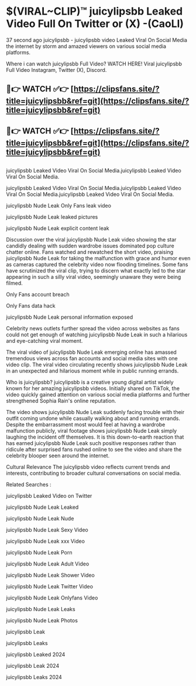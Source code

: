 # $(VIRAL~CLIP)™ juicylipsbb Leaked Video Full On Twitter or (X) -(CaoLl)
37 second ago juicylipsbb - juicylipsbb video Leaked Viral On Social Media the internet by storm and amazed viewers on various social media platforms.

Where i can watch juicylipsbb Full Video? WATCH HERE! Viral juicylipsbb Full Video Instagram, Twitter (X), Discord.

## 🔴👉 WATCH ✅👉 [https://clipsfans.site/?title=juicylipsbb&ref=git](https://clipsfans.site/?title=juicylipsbb&ref=git)
## 🔴👉 WATCH ✅👉 [https://clipsfans.site/?title=juicylipsbb&ref=git](https://clipsfans.site/?title=juicylipsbb&ref=git)
##
juicylipsbb Leaked Video Viral On Social Media.juicylipsbb Leaked Video Viral On Social Media.

juicylipsbb Leaked Video Viral On Social Media.juicylipsbb Leaked Video Viral On Social Media.juicylipsbb Leaked Video Viral On Social Media.

juicylipsbb Nude Leak Only Fans leak video

juicylipsbb Nude Leak leaked pictures

juicylipsbb Nude Leak explicit content leak

Discussion over the viral juicylipsbb Nude Leak video showing the star candidly dealing with sudden wardrobe issues dominated pop culture chatter online. Fans watched and rewatched the short video, praising juicylipsbb Nude Leak for taking the malfunction with grace and humor even as cameras captured the celebrity video now flooding timelines. Some fans have scrutinized the viral clip, trying to discern what exactly led to the star appearing in such a silly viral video, seemingly unaware they were being filmed.


Only Fans account breach

Only Fans data hack

juicylipsbb Nude Leak personal information exposed

Celebrity news outlets further spread the video across websites as fans could not get enough of watching juicylipsbb Nude Leak in such a hilarious and eye-catching viral moment.


The viral video of juicylipsbb Nude Leak emerging online has amassed tremendous views across fan accounts and social media sites with one video clip. The viral video circulating recently shows juicylipsbb Nude Leak in an unexpected and hilarious moment while in public running errands.


Who is juicylipsbb? juicylipsbb is a creative young digital artist widely known for her amazing juicylipsbb videos. Initially shared on TikTok, the video quickly gained attention on various social media platforms and further strengthened Sophia Rain's online reputation.

The video shows juicylipsbb Nude Leak suddenly facing trouble with their outfit coming undone while casually walking about and running errands. Despite the embarrassment most would feel at having a wardrobe malfunction publicly, viral footage shows juicylipsbb Nude Leak simply laughing the incident off themselves. It is this down-to-earth reaction that has earned juicylipsbb Nude Leak such positive responses rather than ridicule after surprised fans rushed online to see the video and share the celebrity blooper seen around the internet.

Cultural Relevance The juicylipsbb video reflects current trends and interests, contributing to broader cultural conversations on social media.

Related Searches :

juicylipsbb Leaked Video on Twitter

juicylipsbb Nude Leak Leaked

juicylipsbb Nude Leak Nude

juicylipsbb Nude Leak Sexy Video

juicylipsbb Nude Leak xxx Video

juicylipsbb Nude Leak Porn

juicylipsbb Nude Leak Adult Video

juicylipsbb Nude Leak Shower Video

juicylipsbb Nude Leak Twitter Video

juicylipsbb Nude Leak Onlyfans Video

juicylipsbb Nude Leak Leaks

juicylipsbb Nude Leak Photos

juicylipsbb Leak

juicylipsbb Leaks

juicylipsbb Leaked 2024

juicylipsbb Leak 2024

juicylipsbb Leaks 2024
